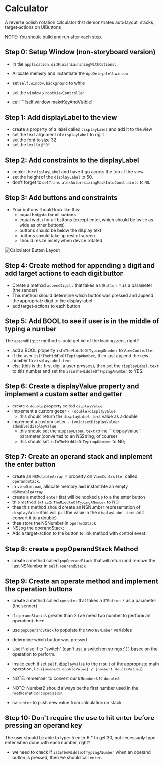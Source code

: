 # Calculator
A reverse polish notation calculator that demonstrates auto layout, stacks, target-actions on UIButtons

NOTE: You should build and run after each step.

## Step 0: Setup Window (non-storyboard version)

- In the ```application:didFinishLaunchingWithOptions:```

 - Allocate memory and instantiate the ```AppDelegate```'s ```window```
 - set ```self.window.background``` to white
 - set the ```window```'s ```rootViewController```
 - call ```[self.window makeKeyAndVisible] 

## Step 1: Add displayLabel to the view

- create a property of a label called ```displayLabel``` and add it to the view
- set the text alignment of ```displayLabel``` to right
- set the font to size 32
- set the text to ```@"0"```

## Step 2: Add constraints to the displayLabel

- center the ```displayLabel``` and have it go across the top of the view
- set the height of the ```displayLabel``` to 50.
- don't forget to ```setTranslatesAutoresizingMaskIntoConstraints``` to ```NO```.

## Step 3: Add buttons and constraints

- Your buttons should look like this:
	- equal heights for all buttons
	- equal width for all buttons (except enter, which should be twice as wide as other buttons)
	- buttons should be below the display text
	- buttons should take up rest of screen
	- should resize nicely when device rotated

![Calculator Button Layout](http://i.imgur.com/qjSp5Bx.png)

## Step 4: Create method for appending a digit and add target actions to each digit button

- Create a method ```appendDigit:``` that takes a ```UIButton *``` as a parameter (the sender)
- This method should determine which button was pressed and append the appropriate digit to the display label
- add target-actions to each button

## Step 5: Add BOOL to see if user is in the middle of typing a number

The ```appendDigit:``` method should get rid of the leading zero, right?

- add a BOOL property ```isInTheMiddleOfTypingANumber``` to ```ViewController```
- if the user ```isInTheMiddleOfTypingANumber```, then just append the new number to ```displayLabel.text```
- else (this is the first digit a user presses), then set the ```displayLabel.text``` to this number and set the ```isInTheMiddleOfTypingANumber``` to YES.

## Step 6: Create a displayValue property and implement a custom setter and getter

- create a ```double``` property called ```displayValue```
- implement a custom getter ```- (double)displayValue```
	- this should return the ```displayLabel.text``` value as a double
- implement a custom setter ```- (void)setDisplayValue:(double)displayValue```
	- this should set the ```displayLabel.text``` to the ```displayValue`` parameter (converted to an NSString, of course)
	- this should set ```isInTheMiddleOfTypingANumber``` to NO;


## Step 7: Create an operand stack and implement the enter button

- create an ```NSMutableArray *``` property on ```ViewController``` called ```operandStack```.
- in ```viewDidLoad```, allocate memory and instantiate an empty ```NSMutableArray```
- create a method ```enter``` that will be hooked up to a the enter button
 - this method set ```isInTheMiddleOfTypingANumber``` to NO
 - then this method should create an NSNumber representation of ```displayValue``` (this will pull the value in the ```displayLabel.text``` and convert it to a double)
 - then store the NSNumber in ```operandStack```
 - NSLog the operandStack;
- Add a target-action to the button to link method with control event

## Step 8: create a popOperandStack Method

- create a method called ```popOperandStack``` that will return and remove the last NSNumber in ```self.operandStack```

## Step 9: Create an operate method and implement the operation buttons

- create a method called ```operate:``` that takes a ```UIButton *``` as a parameter (the sender)
- if ```operandStack``` is greater than 2 (we need two number to perform an operation) then:
 - use ```popOperandStack``` to populate the two ```NSNumber``` variables
 - determine which button was pressed
 - Use if-else if to "switch" (can't use a switch on strings :'( ) based on the operation to perform.
 
  - inside each if set ```self.displayValue``` to the result of the appropriate math operation, i.e. (```[number2 doubleValue] / [number1 doubleValue]```)
  - NOTE: remember to convert our ```NSNumber```s to ```double```s
  - NOTE: Number2 should always be the first number used in the mathematical expression.
 - call ```enter``` to push new value from calculation on stack 

## Step 10: Don't require the use to hit enter before pressing an operand key

The user should be able to type: 5 enter 6 * to get 30, not necessarily type enter when done with each number, right?

- we need to check if ```isInTheMiddleOfTypingANumber``` when an operand button is pressed, then we should call ```enter```.






